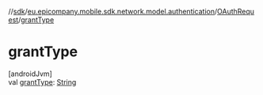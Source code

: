 //[sdk](../../../index.md)/[eu.epicompany.mobile.sdk.network.model.authentication](../index.md)/[OAuthRequest](index.md)/[grantType](grant-type.md)

# grantType

[androidJvm]\
val [grantType](grant-type.md): [String](https://kotlinlang.org/api/latest/jvm/stdlib/kotlin/-string/index.html)
